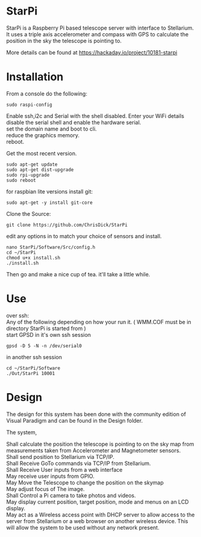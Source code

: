 # StarPi
StarPi is a Raspberry Pi based telescope server with interface to Stellarium. It uses a triple axis accelerometer and compass with GPS to calculate the position in the sky the telescope is pointing to.

More details can be found at https://hackaday.io/project/10181-starpi

# Installation

 From a console do the following: 

    sudo raspi-config 

  Enable ssh,i2c and Serial with the shell disabled.
  Enter your WiFi details  
  disable the serial shell and enable the hardware serial.  
  set the domain name and boot to cli.  
  reduce the graphics memory.  
  reboot.  
 
 Get the most recent version. 

    sudo apt-get update
    sudo apt-get dist-upgrade
    sudo rpi-upgrade
    sudo reboot
    
 for raspbian lite versions install git:

    sudo apt-get -y install git-core
    
 Clone the Source:

    git clone https://github.com/ChrisDick/StarPi

  edit any options in  to match your choice of sensors and install.

    nano StarPi/Software/Src/config.h
    cd ~/StarPi
    chmod u+x install.sh
    ./install.sh

Then go and make a nice cup of tea. it'll take a little while.

# Use
  over ssh:  
  Any of the following depending on how your run it. ( WMM.COF must be in directory StarPi is started from )  
  start GPSD in it's own ssh session  

    gpsd -D 5 -N -n /dev/serial0 

  in another ssh session  

    cd ~/StarPi/Software
    ./Out/StarPi 10001

 
# Design

The design for this system has been done with the community edition of Visual Paradigm and can be found in the Design folder.

The system,

  Shall calculate the position the telescope is pointing to on the sky map from measurements taken from Accelerometer and Magnetometer sensors.  
  Shall send position to Stellarium via TCP/IP.  
  Shall Receive GoTo commands via TCP/IP from Stellarium.  
  Shall Receive User inputs from a web interface  
  May receive user inputs from GPIO.  
  May Move the Telescope to change the position on the skymap  
  May adjust focus of The image.  
  Shall Control a Pi camera to take photos and videos.  
  May display current position, target position, mode and menus on an LCD display.  
  May act as a Wireless access point with DHCP server to allow access to the server from Stellarium or a web browser on another wireless device. This will allow the system to be used without any network present.  

